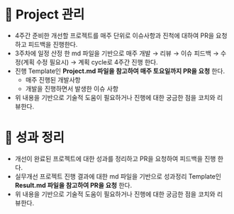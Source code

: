 
# 🚀 Project 관리
- 4주간 준비한 개선할 프로젝트를 매주 단위로 이슈사항과 진척에 대하여 PR을 요청하고 피드백을 진행한다.
- 3주차에 일정 산정 한 md 파일을 기반으로 매주 개발 &rarr; 리뷰 &rarr; 이슈 피드백 &rarr; 수정(계획 수정 필요시) &rarr; 계획 cycle로 4주간 진행 한다.
- 진행 Template인 **Project.md 파일을 참고하여 매주 토요일까지 PR을 요청** 한다.
    - 매주 진행된 개발사항
    - 개발을 진행하면서 발생한 이슈 사항
- 위 내용을 기반으로 기술적 도움이 필요하거나 진행에 대한 궁금한 점을 코치와 리뷰한다.

# 🚀 성과 정리
- 개선이 완료된 프로젝트에 대한 성과를 정리하고 PR을 요청하여 피드백을 진행 한다.
- 실무개선 프로젝트 진행 결과에 대한 md 파일을 기반으로 성과정리 Template인 **Result.md 파일을 참고하여 PR을 요청** 한다.
- 위 내용을 기반으로 기술적 도움이 필요하거나 진행에 대한 궁금한 점을 코치와 리뷰한다.

